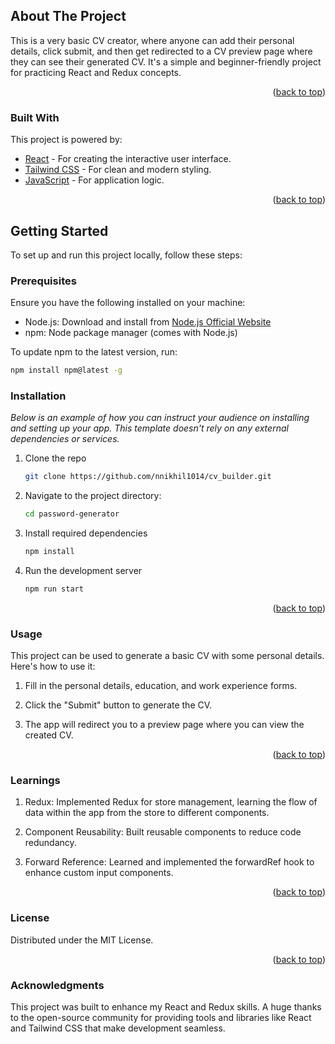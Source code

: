 <!-- ABOUT THE PROJECT -->
## About The Project

This is a very basic CV creator, where anyone can add their personal details, click submit, and then get redirected to a CV preview page where they can see their generated CV. It's a simple and beginner-friendly project for practicing React and Redux concepts.

<p align="right">(<a href="#readme-top">back to top</a>)</p>

### Built With

This project is powered by:

* [React](https://reactjs.org/) - For creating the interactive user interface.
* [Tailwind CSS](https://tailwindcss.com/) - For clean and modern styling.
* [JavaScript](https://developer.mozilla.org/en-US/docs/Web/JavaScript) - For application logic.

<p align="right">(<a href="#readme-top">back to top</a>)</p>

<!-- GETTING STARTED -->
## Getting Started

To set up and run this project locally, follow these steps:

### Prerequisites

Ensure you have the following installed on your machine:

* Node.js: Download and install from [Node.js Official Website](https://nodejs.org/)
* npm: Node package manager (comes with Node.js)

To update npm to the latest version, run:

```bash
npm install npm@latest -g
```

### Installation

_Below is an example of how you can instruct your audience on installing and setting up your app. This template doesn't rely on any external dependencies or services._

1. Clone the repo
   ```sh
   git clone https://github.com/nnikhil1014/cv_builder.git
   ```
2. Navigate to the project directory:
   ```sh
   cd password-generator
   ```

6. Install required dependencies
   ```sh
   npm install
   ```

5. Run the development server
   ```sh
   npm run start
   ```

<p align="right">(<a href="#readme-top">back to top</a>)</p> 

<!-- USAGE EXAMPLES -->
### Usage
This project can be used to generate a basic CV with some personal details. Here's how to use it:

1. Fill in the personal details, education, and work experience forms.

2. Click the "Submit" button to generate the CV.

3. The app will redirect you to a preview page where you can view the created CV.

<p align="right">(<a href="#readme-top">back to top</a>)</p> 

<!-- What I Learned -->
### Learnings

1. Redux: Implemented Redux for store management, learning the flow of data within the app from the store to different components.
2. Component Reusability: Built reusable components to reduce code redundancy.

3. Forward Reference: Learned and implemented the forwardRef hook to enhance custom input components.


<p align="right">(<a href="#readme-top">back to top</a>)</p> 

<!-- LICENSE -->
### License
Distributed under the MIT License.

<p align="right">(<a href="#readme-top">back to top</a>)</p> 

<!-- ACKNOWLEDGMENTS -->
### Acknowledgments
This project was built to enhance my React and Redux skills. A huge thanks to the open-source community for providing tools and libraries like React and Tailwind CSS that make development seamless.